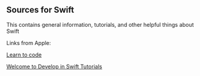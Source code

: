 ## Sources for Swift 

This contains general information, tutorials, and other helpful things about Swift


Links from Apple:

[Learn to code](https://developer.apple.com/learn/)

[Welcome to Develop in Swift Tutorials](https://developer.apple.com/tutorials/develop-in-swift/welcome-to-develop-in-swift-tutorials)
